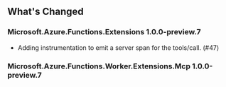 ## What's Changed

<!-- Please add your release notes in the following format:
- My change description (#PR/#issue)
-->

### Microsoft.Azure.Functions.Extensions 1.0.0-preview.7

- Adding instrumentation to emit a server span for the tools/call. (#47)

### Microsoft.Azure.Functions.Worker.Extensions.Mcp 1.0.0-preview.7